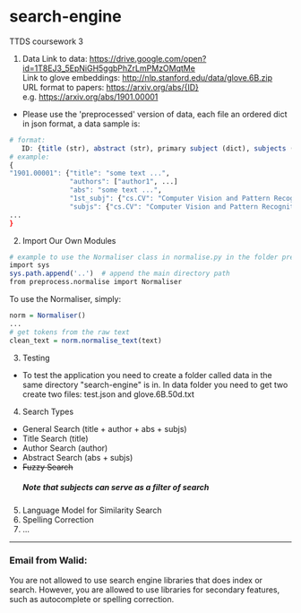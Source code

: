 # search-engine
TTDS coursework 3 

1. Data 
Link to data: https://drive.google.com/open?id=1T8EJ3_5EpNiGH5ggbPhZrLmPMzOMqtMe <br>
Link to glove embeddings: http://nlp.stanford.edu/data/glove.6B.zip <br>
URL format to papers: https://arxiv.org/abs/{ID} <br>
e.g. https://arxiv.org/abs/1901.00001 <br>
* Please use the 'preprocessed' version of data, each file an ordered dict in json format, a data sample is:
```r
# format:
   ID: {title (str), abstract (str), primary subject (dict), subjects (dict)}
# example:
{
"1901.00001": {"title": "some text ...", 
               "authors": ["author1", ...]
               "abs": "some text ...", 
               "1st_subj": {"cs.CV": "Computer Vision and Pattern Recognition"}, 
               "subjs": {"cs.CV": "Computer Vision and Pattern Recognition", "cs.LG": "Machine Learning", "stat.ML": "Machine Learning"}}},
...
}
```
2. Import Our Own Modules
```r
# example to use the Normaliser class in normalise.py in the folder preprocess 
import sys
sys.path.append('..')  # append the main directory path
from preprocess.normalise import Normaliser
```
To use the Normaliser, simply:
```r
norm = Normaliser()
...
# get tokens from the raw text
clean_text = norm.normalise_text(text)
```

3. Testing
* To test the application you need to create a folder called data in the same directory "search-engine" is in.
In data folder you need to get two create two files: test.json and glove.6B.50d.txt

4. Search Types
* General Search (title + author + abs + subjs)
* Title Search (title)
* Author Search (author)
* Abstract Search (abs + subjs)
* ~~Fuzzy Search~~
   ##### Note that *subjects* can serve as a filter of search
5. Language Model for Similarity Search 
6. Spelling Correction
7. ...

--------------------
### Email from Walid:
You are not allowed to use search engine libraries that does index or search. 
However, you are allowed to use libraries for secondary features, such as autocomplete or spelling correction.
